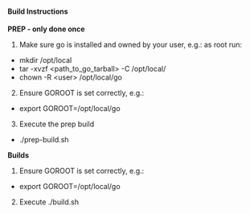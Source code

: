 #### Build Instructions

**PREP - only done once**

1. Make sure go is installed and owned by your user, e.g.: as root run:
  - mkdir /opt/local
  - tar -xvzf \<path_to_go_tarball\> -C /opt/local/
  - chown -R \<user\> /opt/local/go

2. Ensure GOROOT is set correctly, e.g.:
  - export GOROOT=/opt/local/go

3. Execute the prep build
  - ./prep-build.sh 

**Builds**

1. Ensure GOROOT is set correctly, e.g.:
  - export GOROOT=/opt/local/go
2. Execute ./build.sh

